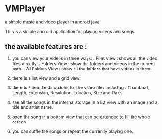 # VMPlayer
a simple music and video player in android java

This is a simple android application for playing videos and songs.
## the available features are :
 1. you can view your videos in three ways:
    . Files view : shows all the video files directly.
    . Folders View : show the folders and videos in the current path.
    . All Folders View : show all the folders that have videos in them.

 2. there is a list view and a grid view.
 
 3. there is 7 item fields options for the video files including : Thumbnail, Length, Extension, Resolution, Location, Size and Date.
 
4. see all the songs in the internal storage in a list view with an image and a title and artist name.

 5. open the song in a bottom view that can be extended to fill the whole screen.

 6. you can suffle the songs or repeat the currently playing one.

